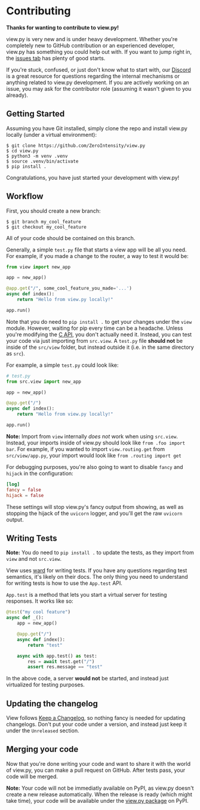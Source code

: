 # Contributing

**Thanks for wanting to contribute to view.py!**

view.py is very new and is under heavy development. Whether you're completely new to GitHub contribution or an experienced developer, view.py has something you could help out with. If you want to jump right in, the [issues tab](https://github.com/ZeroIntensity/view.py/labels/beginner) has plenty of good starts.

If you're stuck, confused, or just don't know what to start with, our [Discord](https://discord.gg/tZAfuWAbm2) is a great resource for questions regarding the internal mechanisms or anything related to view.py development. If you are actively working on an issue, you may ask for the contributor role (assuming it wasn't given to you already).

## Getting Started

Assuming you have Git installed, simply clone the repo and install view.py locally (under a virtual environment):

```
$ git clone https://github.com/ZeroIntensity/view.py
$ cd view.py
$ python3 -m venv .venv
$ source .venv/bin/activate
$ pip install .
```

Congratulations, you have just started your development with view.py!

## Workflow

First, you should create a new branch:

```
$ git branch my_cool_feature
$ git checkout my_cool_feature
```

All of your code should be contained on this branch.

Generally, a simple `test.py` file that starts a view app will be all you need. For example, if you made a change to the router, a way to test it would be:

```py
from view import new_app

app = new_app()

@app.get("/", some_cool_feature_you_made='...')
async def index():
    return "Hello from view.py locally!"

app.run()
```

Note that you do need to `pip install .` to get your changes under the `view` module. However, waiting for pip every time can be a headache. Unless you're modifying the [C API](https://github.com/ZeroIntensity/view.py/tree/master/src/_view), you don't actually need it. Instead, you can test your code via just importing from `src.view`. A `test.py` file **should not** be inside of the `src/view` folder, but instead outside it (i.e. in the same directory as `src`).

For example, a simple `test.py` could look like:

```py
# test.py
from src.view import new_app

app = new_app()

@app.get("/")
async def index():
    return "Hello from view.py locally!"

app.run()
```

**Note:** Import from `view` internally *does not* work when using `src.view`. Instead, your imports inside of view.py should look like `from .foo import bar`. For example, if you wanted to import `view.routing.get` from `src/view/app.py`, your import would look like `from .routing import get`

For debugging purposes, you're also going to want to disable `fancy` and `hijack` in the configuration:

```toml
[log]
fancy = false
hijack = false
```

These settings will stop view.py's fancy output from showing, as well as stopping the hijack of the `uvicorn` logger, and you'll get the raw `uvicorn` output.

## Writing Tests

**Note:** You do need to `pip install .` to update the tests, as they import from `view` and not `src.view`.

View uses [ward](https://ward.readthedocs.io/en/latest/) for writing tests. If you have any questions regarding test semantics, it's likely on their docs. The only thing you need to understand for writing tests is how to use the `App.test` API.

`App.test` is a method that lets you start a virtual server for testing responses. It works like so:

```py
@test("my cool feature")
async def _():
    app = new_app()

    @app.get("/")
    async def index():
        return "test"

    async with app.test() as test:
        res = await test.get("/")
        assert res.message == "test"
```

In the above code, a server **would not** be started, and instead just virtualized for testing purposes.

## Updating the changelog

View follows [Keep a Changelog](https://keepachangelog.com/en/1.1.0/), so nothing fancy is needed for updating changelogs. Don't put your code under a version, and instead just keep it under the `Unreleased` section.

## Merging your code

Now that you're done writing your code and want to share it with the world of view.py, you can make a pull request on GitHub. After tests pass, your code will be merged.

**Note:** Your code will not be immediatly available on PyPI, as view.py doesn't create a new release automatically. When the release is ready (which might take time), your code will be available under the [view.py package](https://pypi.org/project/view.py) on PyPI.
